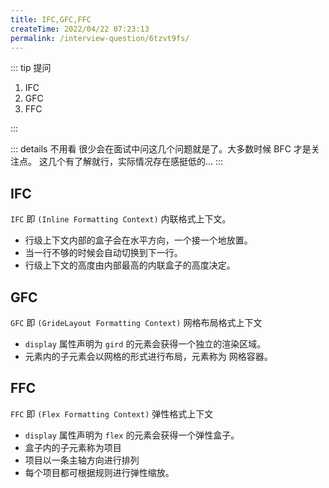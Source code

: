 ```yaml
---
title: IFC,GFC,FFC
createTime: 2022/04/22 07:23:13
permalink: /interview-question/6tzvt9fs/
---
```


::: tip 提问

1. IFC
2. GFC
3. FFC

:::

::: details 不用看
很少会在面试中问这几个问题就是了。大多数时候 BFC 才是关注点。
这几个有了解就行，实际情况存在感挺低的...
:::

## IFC

`IFC` 即 `(Inline Formatting Context)` 内联格式上下文。

- 行级上下文内部的盒子会在水平方向，一个接一个地放置。
- 当一行不够的时候会自动切换到下一行。
- 行级上下文的高度由内部最高的内联盒子的高度决定。

## GFC

`GFC` 即 `(GrideLayout Formatting Context)` 网格布局格式上下文

- `display` 属性声明为 `gird` 的元素会获得一个独立的渲染区域。
- 元素内的子元素会以网格的形式进行布局，元素称为 网格容器。

## FFC

`FFC` 即 `(Flex Formatting Context)` 弹性格式上下文

- `display` 属性声明为 `flex` 的元素会获得一个弹性盒子。
- 盒子内的子元素称为项目
- 项目以一条主轴方向进行排列
- 每个项目都可根据规则进行弹性缩放。
